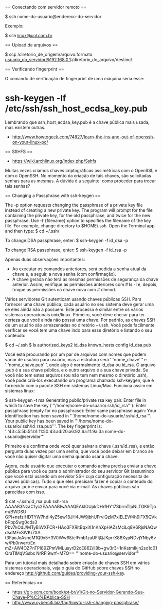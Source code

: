 == Conectando com servidor remoto ==

  $ ssh nome-do-usuario@endereco-do-servidor

Exemplo: 

  $ ssh linux@uol.com.br

== Upload de arquivos ==
  
  $ scp /diretorio_de_origem/arquivo.formato usuario_do_servidor@192.168.0.1:/diretorio_do_arquivo/destino/

== Verificando fingerprint ==

O comando de verificação de fingerprint de uma máquina seria esse:

  # ssh-keygen -lf /etc/ssh/ssh_host_ecdsa_key.pub

Lembrando que ssh_host_ecdsa_key.pub é a chave pública mais usada, mas existem outras. 

* http://www.howtogeek.com/74827/learn-the-ins-and-out-of-openssh-on-your-linux-pc/

== SSHFS ==

* https://wiki.archlinux.org/index.php/Sshfs


Muitas vezes criamos chaves criptográficas assimétricas com o OpenSSL e com o OpenSSH. No momento da criação de tais chaves, são solicitadas senhas para as mesmas. A dúvida é a seguinte: como proceder para trocar tais senhas?

== Changing a Passphrase with ssh-keygen ==

The -p option requests changing the passphrase of a private key file instead of creating a new private key. The program will prompt for the file containing the private key, for the old passphrase, and twice for the new passphrase. Use -f {filename} option to specifies the filename of the key file. For example, change directory to $HOME/.ssh. Open the Terminal app and then type:
  $ cd ~/.ssh/

To change DSA passphrase, enter:
  $ ssh-keygen -f id_dsa -p

To change RSA passphrase, enter:
  $ ssh-keygen -f id_rsa -p

Apenas duas observações importantes:
* Ao executar os comandos anteriores, será pedida a senha atual da chave e, a seguir, a nova senha (com confirmação).
* A chave gerada não terá as mesmas permissões de segurança da chave anterior. Assim, verifique as permissões anteriores com # ls -l e, depois, troque as permissões na chave nova com # chmod.

Vários servidores Git autenticam usando chaves públicas SSH. Para fornecer uma chave pública, cada usuário no seu sistema deve gerar uma se eles ainda não a possuem. Este processo é similar entre os vários sistemas operacionais unix/linux. Primeiro, você deve checar para ter certeza que você ainda não possui uma chave. Por padrão, as chaves SSH de um usuário são armazenadas no diretório ~/.ssh. Você pode facilmente verificar se você tem uma chave indo para esse diretório e listando o seu conteúdo:

  $ cd ~/.ssh
  $ ls
    authorized_keys2  id_dsa       known_hosts
    config            id_dsa.pub

Você está procurando por um par de arquivos com nomes que podem variar de usuário para usuário, mas a estrutura será '''nome_chave''' e '''nome_chave.pub''', onde algo é normalmente id_dsa ou id_rsa. O arquivo .pub é a sua chave pública, e o outro arquivo é a sua chave privada. Se você não tem estes arquivos (ou não tem nem mesmo o diretório .ssh), você pode criá-los executando um programa chamado ssh-keygen, que é fornecido com o pacote SSH em sistemas Linux/Mac. Funciona assim em sistemas linux: 

  $ ssh-keygen -t rsa
  Generating public/private rsa key pair.
  Enter file in which to save the key ('''/home/nome-do-usuario/.ssh/id_rsa'''):
  Enter passphrase (empty for no passphrase):
  Enter same passphrase again:
  Your identification has been saved in '''/home/nome-do-usuario/.ssh/id_rsa'''.
  Your public key has been saved in '''/home/nome-do-usuario/.ssh/id_rsa.pub'''.
  The key fingerprint is:
  '''43:c5:5b:5f:b1:f1:50:43:ad:20:a6:92:6a:1f:9a:3a nome-do-usuario@servidor'''

Primeiro ele confirma onde você quer salvar a chave (.ssh/id_rsa), e então pergunta duas vezes por uma senha, que você pode deixar em branco se você não quiser digitar uma senha quando usar a chave.

Agora, cada usuário que executar o comando acima precisa enviar a chave pública para você ou para o administrador do seu servidor Git (assumindo que você está usando um servidor SSH cuja configuração necessita de chaves públicas). Tudo o que eles precisam fazer é copiar o conteúdo do arquivo .pub e enviar para você via e-mail. As chaves públicas são parecidas com isso.

  $ cat ~/.ssh/id_rsa.pub
  ssh-rsa AAAAB3NzaC1yc2EAAAABIwAAAQEAklOUpkDHrfHY17SbrmTIpNLTGK9Tjom/BWDSU
  GPl+nafzlHDTYW7hdI4yZ5ew18JH4JW9jbhUFrviQzM7xlELEVf4h9lFX5QVkbPppSwg0cda3
  Pbv7kOdJ/MTyBlWXFCR+HAo3FXRitBqxiX1nKhXpHAZsMciLq8V6RjsNAQwdsdMFvSlVK/7XA
  t3FaoJoAsncM1Q9x5+3V0Ww68/eIFmb1zuUFljQJKprrX88XypNDvjYNby6vw/Pb0rwert/En
  mZ+AW4OZPnTPI89ZPmVMLuayrD2cE86Z/il8b+gw3r3+1nKatmIkjn2so1d01QraTlMqVSsbx
  NrRFi9wrf+M7Q== '''nome-do-usuario@servidor'''

Para um tutorial mais detalhado sobre criação de chaves SSH em vários sistemas operacionais, veja o guia do GitHub sobre chaves SSH no endereço http://github.com/guides/providing-your-ssh-key.

== Referências ==

* https://git-scm.com/book/pt-br/v1/Git-no-Servidor-Gerando-Sua-Chave-P%C3%BAblica-SSH
* http://www.cyberciti.biz/faq/howto-ssh-changing-passphrase/


